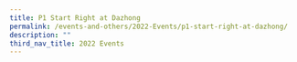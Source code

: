 ```yaml
---
title: P1 Start Right at Dazhong
permalink: /events-and-others/2022-Events/p1-start-right-at-dazhong/
description: ""
third_nav_title: 2022 Events
---
```


